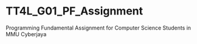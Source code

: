 # TT4L_G01_PF_Assignment
Programming Fundamental Assignment for Computer Science Students in MMU Cyberjaya

